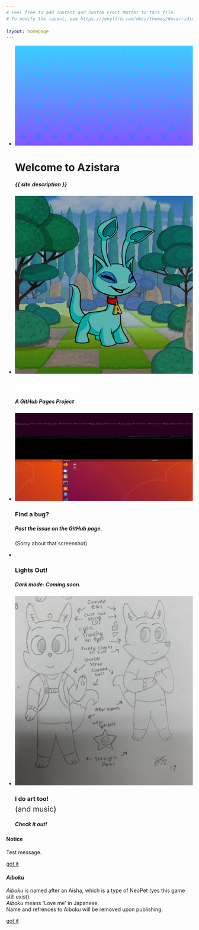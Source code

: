 ```yaml
---
# Feel free to add content and custom Front Matter to this file.
# To modify the layout, see https://jekyllrb.com/docs/themes/#overriding-theme-defaults

layout: homepage
---
```


<div class="slider home-slider">
    <ul class="slides">
        <li>
            <img src="assets/img/bkg2.png">
            <div class="hp-caption caption left-align">
                <h1 class="hdwrite">Welcome to Azistara</h1>
                <h5 class="light grey-text text-lighten-3">{{ site.description }}</h5>
            </div>
        </li>
        <li>
            <img src="assets/img/ab.png" style="filter: brightness(0.7);">
            <div class="hp-caption caption left-align">
                <h3 class="hdwrite"><a href="#notice2" class="modal-trigger" style="color: white;">This is Project: Aiboku</a></h3>
                <h5 class="light grey-text text-lighten-3">A GitHub Pages Project</h5>
            </div>
        </li>
        <li>
            <img src="assets/img/bug.png">
            <div class="hp-caption caption left-align">
                <h3>Find a bug?</h3>
                <h5 class="light grey-text text-lighten-3">Post the issue on the GitHub page.</h5>
                <p class="light grey-text text-lighten-4">(Sorry about that screenshot)</p>
            </div>
        </li>
        <li>
            <img src="assets/img/blackPixel.png">
            <div class="hp-caption caption right-align">
                <h3 class="light grey-text text-darken-3">Lights Out!</h3>
                <h5 class="light grey-text text-darken-3">Dark mode: Coming soon.</h5>
            </div>
        </li>
        <li>
            <img style="background-position-y: 0%;" src="assets/img/crt.jpg">
            <div class="hp-caption caption left-align">
                <h3 class="hdwrite">I do art too!</h3>
                <p class="hdwrite grey-text text-lighten-4" style="margin-top:-10px; font-size: 20px;">(and music)</p>
                <h5 class="light grey-text text-lighten-3">Check it out!</h5>
            </div>
        </li>
    </ul>
</div>

<div id="notice1" class="modal bottom-sheet">
    <div class="modal-content">
      <h4>Notice</h4>
      <p>
        Test message.
        </p>
    </div>
    <div class="modal-footer">
      <a href="#!" class="modal-close waves-effect waves-teal btn-flat">got it</a>
    </div>
  </div>

  <div id="notice2" class="modal bottom-sheet">
    <div class="modal-content">
      <h4><i>Aiboku</i></h4>
      <p>
        <i>Aiboku</i> is named after an Aisha, which is a type of NeoPet (yes this game still exist).<br>
        <i>Aiboku</i> means 'Love me' in Japanese.<br>
        Name and refrences to Aiboku will be removed upon publishing.
        </p>
    </div>
    <div class="modal-footer">
      <a href="#!" class="modal-close waves-effect waves-teal btn-flat">got it</a>
    </div>
  </div>

<script>
    document.addEventListener('DOMContentLoaded', function() {
        var auto = window.innerHeight;
        var elems = document.querySelectorAll('.slider','.modal');
        //Initialize Slider
        var instances = M.Slider.init(elems, {
            duration:1000,
            height:auto,
            indicators:false,
            interval:5000,
        });
        var dialog = document.getElementById('notice1');
        var dlg = M.Modal.init(dialog, {
            dismissible:false,
            });
        dlg.open();
    });
</script>
 
